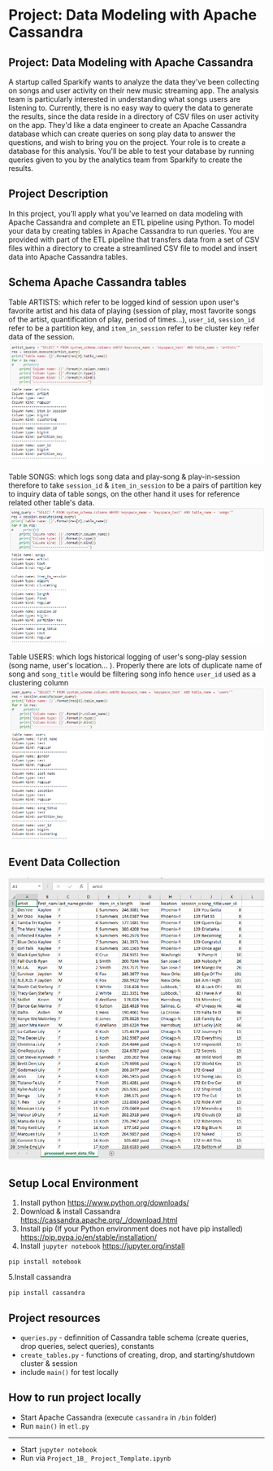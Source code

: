 # Project: Data Modeling with Apache Cassandra

## Project: Data Modeling with Apache Cassandra
A startup called Sparkify wants to analyze the data they've been collecting on songs and user activity on their new music streaming app. The analysis team is particularly interested in understanding what songs users are listening to. Currently, there is no easy way to query the data to generate the results, since the data reside in a directory of CSV files on user activity on the app.
They'd like a data engineer to create an Apache Cassandra database which can create queries on song play data to answer the questions, and wish to bring you on the project. Your role is to create a database for this analysis. You'll be able to test your database by running queries given to you by the analytics team from Sparkify to create the results.


## Project Description
In this project, you'll apply what you've learned on data modeling with Apache Cassandra and complete an ETL pipeline using Python.
To model your data by creating tables in Apache Cassandra to run queries. You are provided with part of the ETL pipeline that transfers data from a set of CSV files within a directory to create a streamlined CSV file to model and insert data into Apache Cassandra tables.

## Schema Apache Cassandra tables
Table ARTISTS:
which refer to be logged kind of session upon user's favorite artist and his data of playing (session of play, most favorite songs of the artist, quantification of play, period of times...), `user_id`, `session_id` refer to be a partition key, and `item_in_session` refer to be cluster key refer data of the session.
![artists](images/artists.png)

Table SONGS:
which logs song data and play-song & play-in-session therefore to take `session_id` & `item_in_session` to be a pairs of partition key to inquiry data of table songs, on the other hand it uses for reference related other table's data.
![songs](images/songs.png)

Table USERS:
which logs historical logging of user's song-play session (song name, user's location... ). Properly there are lots of duplicate name of song and `song_title` would be filtering song info hence `user_id` used as a clustering column 
![users](images/users.png)

## Event Data Collection
![event data collection](images/processed_event_data.png)

## Setup Local Environment
1. Install python https://www.python.org/downloads/
2. Download & install Cassandra https://cassandra.apache.org/_/download.html
3. Install pip (If your Python environment does not have pip installed) https://pip.pypa.io/en/stable/installation/
4. Install `jupyter notebook` https://jupyter.org/install
```
pip install notebook
```
5.Install cassandra
```
pip install cassandra
```

## Project resources
- `queries.py` - definnition of Cassandra table schema (create queries, drop queries, select queries), constants
- `create_tables.py` - functions of creating, drop, and starting/shutdown cluster & session 
- include `main()` for test locally

## How to run project locally
* Start Apache Cassandra (execute `cassandra` in `/bin` folder)
* Run `main()` in `etl.py`
---
* Start `jupyter notebook`
* Run via `Project_1B_ Project_Template.ipynb`

